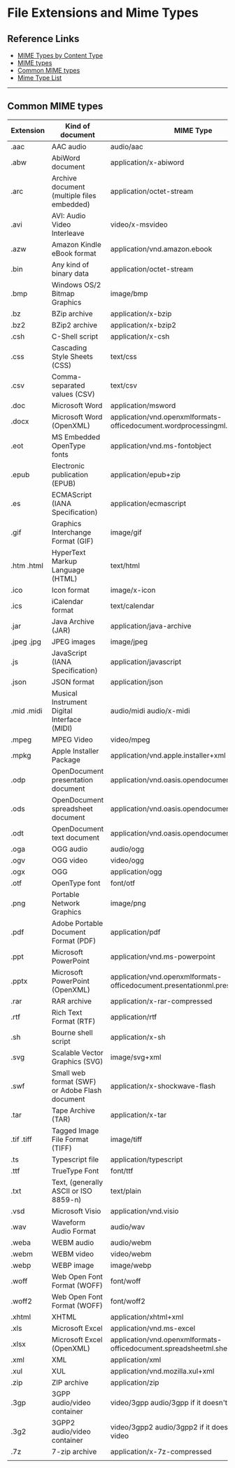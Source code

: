 # File Extensions and Mime Types

## Reference Links
- [MIME Types by Content Type](https://www.lifewire.com/mime-types-by-content-type-3469108)
- [MIME types](https://developer.mozilla.org/en-US/docs/Web/HTTP/Basics_of_HTTP/MIME_types)
- [Common MIME types](https://developer.mozilla.org/en-US/docs/Web/HTTP/Basics_of_HTTP/MIME_types/Complete_list_of_MIME_types)
- [Mime Type List](http://www.iana.org/assignments/media-types/media-types.xhtml)

***

## Common MIME types

| Extension  | Kind of document                               | MIME Type                                                                 |
| ---------- | ---------------------------------------------- | ------------------------------------------------------------------------- |
| .aac       | AAC audio                                      | audio/aac                                                                 |
| .abw       | AbiWord document                               | application/x-abiword                                                     |
| .arc       | Archive document (multiple files embedded)     | application/octet-stream                                                  |
| .avi       | AVI: Audio Video Interleave                    | video/x-msvideo                                                           |
| .azw       | Amazon Kindle eBook format                     | application/vnd.amazon.ebook                                              |
| .bin       | Any kind of binary data                        | application/octet-stream                                                  |
| .bmp       | Windows OS/2 Bitmap Graphics                   | image/bmp                                                                 |
| .bz        | BZip archive                                   | application/x-bzip                                                        |
| .bz2       | BZip2 archive                                  | application/x-bzip2                                                       |
| .csh       | C-Shell script                                 | application/x-csh                                                         |
| .css       | Cascading Style Sheets (CSS)                   | text/css                                                                  |
| .csv       | Comma-separated values (CSV)                   | text/csv                                                                  |
| .doc       | Microsoft Word                                 | application/msword                                                        |
| .docx      | Microsoft Word (OpenXML)                       | application/vnd.openxmlformats-officedocument.wordprocessingml.document   |
| .eot       | MS Embedded OpenType fonts                     | application/vnd.ms-fontobject                                             |
| .epub      | Electronic publication (EPUB)                  | application/epub+zip                                                      |
| .es        | ECMAScript (IANA Specification)                | application/ecmascript                                                    |
| .gif       | Graphics Interchange Format (GIF)              | image/gif                                                                 |
| .htm .html | HyperText Markup Language (HTML)               | text/html                                                                 |
| .ico       | Icon format                                    | image/x-icon                                                              |
| .ics       | iCalendar format                               | text/calendar                                                             |
| .jar       | Java Archive (JAR)                             | application/java-archive                                                  |
| .jpeg .jpg | JPEG images                                    | image/jpeg                                                                |
| .js        | JavaScript (IANA Specification)                | application/javascript                                                    |
| .json      | JSON format                                    | application/json                                                          |
| .mid .midi | Musical Instrument Digital Interface (MIDI)    | audio/midi audio/x-midi                                                   |
| .mpeg      | MPEG Video                                     | video/mpeg                                                                |
| .mpkg      | Apple Installer Package                        | application/vnd.apple.installer+xml                                       |
| .odp       | OpenDocument presentation document             | application/vnd.oasis.opendocument.presentation                           |
| .ods       | OpenDocument spreadsheet document              | application/vnd.oasis.opendocument.spreadsheet                            |
| .odt       | OpenDocument text document                     | application/vnd.oasis.opendocument.text                                   |
| .oga       | OGG audio                                      | audio/ogg                                                                 |
| .ogv       | OGG video                                      | video/ogg                                                                 |
| .ogx       | OGG                                            | application/ogg                                                           |
| .otf       | OpenType font                                  | font/otf                                                                  |
| .png       | Portable Network Graphics                      | image/png                                                                 |
| .pdf       | Adobe Portable Document Format (PDF)           | application/pdf                                                           |
| .ppt       | Microsoft PowerPoint                           | application/vnd.ms-powerpoint                                             |
| .pptx      | Microsoft PowerPoint (OpenXML)                 | application/vnd.openxmlformats-officedocument.presentationml.presentation |
| .rar       | RAR archive                                    | application/x-rar-compressed                                              |
| .rtf       | Rich Text Format (RTF)                         | application/rtf                                                           |
| .sh        | Bourne shell script                            | application/x-sh                                                          |
| .svg       | Scalable Vector Graphics (SVG)                 | image/svg+xml                                                             |
| .swf       | Small web format (SWF) or Adobe Flash document | application/x-shockwave-flash                                             |
| .tar       | Tape Archive (TAR)                             | application/x-tar                                                         |
| .tif .tiff | Tagged Image File Format (TIFF)                | image/tiff                                                                |
| .ts        | Typescript file                                | application/typescript                                                    |
| .ttf       | TrueType Font                                  | font/ttf                                                                  |
| .txt       | Text, (generally ASCII or ISO 8859-n)          | text/plain                                                                |
| .vsd       | Microsoft Visio                                | application/vnd.visio                                                     |
| .wav       | Waveform Audio Format                          | audio/wav                                                                 |
| .weba      | WEBM audio                                     | audio/webm                                                                |
| .webm      | WEBM video                                     | video/webm                                                                |
| .webp      | WEBP image                                     | image/webp                                                                |
| .woff      | Web Open Font Format (WOFF)                    | font/woff                                                                 |
| .woff2     | Web Open Font Format (WOFF)                    | font/woff2                                                                |
| .xhtml     | XHTML                                          | application/xhtml+xml                                                     |
| .xls       | Microsoft Excel                                | application/vnd.ms-excel                                                  |
| .xlsx      | Microsoft Excel (OpenXML)                      | application/vnd.openxmlformats-officedocument.spreadsheetml.sheet         |
| .xml       | XML                                            | application/xml                                                           |
| .xul       | XUL                                            | application/vnd.mozilla.xul+xml                                           |
| .zip       | ZIP archive                                    | application/zip                                                           |
| .3gp       | 3GPP audio/video container                     | video/3gpp audio/3gpp if it doesn't contain video                         |
| .3g2       | 3GPP2 audio/video container                    | video/3gpp2 audio/3gpp2 if it doesn't contain video                       |
| .7z        | 7-zip archive                                  | application/x-7z-compressed                                               |
|            |                                                |                                                                           |
